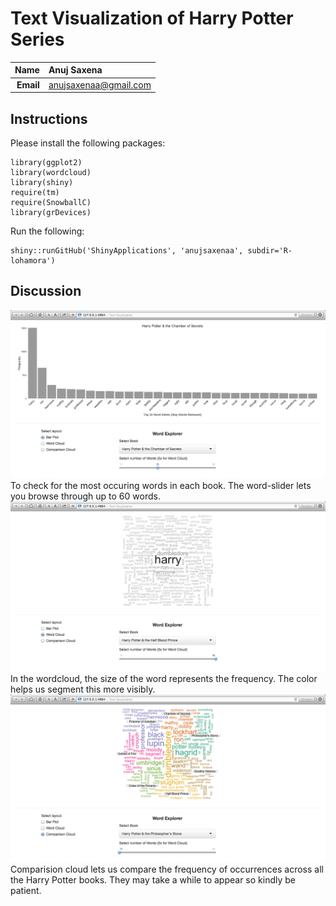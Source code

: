 Text Visualization of Harry Potter Series
=========================================

| **Name**  | Anuj Saxena  |
|----------:|:-------------|
| **Email** | anujsaxenaa@gmail.com |

## Instructions ##

Please install the following packages:
```
library(ggplot2)
library(wordcloud)
library(shiny)
require(tm)        
require(SnowballC)
library(grDevices)
```
Run the following:
```
shiny::runGitHub('ShinyApplications', 'anujsaxenaa', subdir='R-lohamora')
```
## Discussion ##
![IMAGE](bar_plot.png)
To check for the most occuring words in each book. The word-slider lets you browse through up to 60 words.
![IMAGE](word_cloud.png)
In the wordcloud, the size of the word represents the frequency. The color helps us segment this more visibly.
![IMAGE](comparison_cloud.png)
Comparision cloud lets us compare the frequency of occurrences across all the Harry Potter books. They may take a while to appear so kindly be patient.